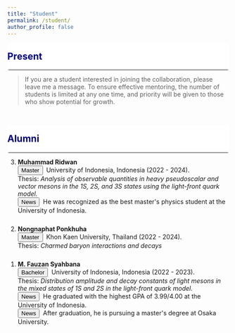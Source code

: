 ```yaml
---
title: "Student"
permalink: /student/
author_profile: false
---
```


<div style="display: flex; align-items: center; background-color: white; position: sticky; top: 0px; padding: 10px 0px; box-shadow: 0 4px 2px -2px gray; z-index: 1; height: 40px;"> 
  <h2 style="color:#000080; margin: 0;">Present</h2> 
</div>

<blockquote>
    If you are a student interested in joining the collaboration, please leave me a message. 
    To ensure effective mentoring, the number of students is limited at any one time, 
    and priority will be given to those who show potential for growth.
</blockquote>

<p style="margin-bottom:1.2cm;"></p>

<div style="display: flex; align-items: center; background-color: white; position: sticky; top: 0px; padding: 10px 0px; box-shadow: 0 4px 2px -2px gray; z-index: 1; height: 40px;"> 
  <h2 style="color:#000080; margin: 0;">Alumni</h2> 
</div>

<ol reversed>    
  <li style="margin-bottom: 25px;">
      <b>Muhammad Ridwan</b><br>
      <button class="btn--article">Master</button>&nbsp; University of Indonesia, Indonesia (2022 - 2024). <br>
      Thesis: <em>Analysis of observable quantities in heavy pseudoscalar and vector mesons in the 1S, 2S, and 3S states using the light-front quark model.</em><br>
      <button class="btn--article-red">News</button>&nbsp; He was recognized as the best master's physics student at the University of Indonesia.
  </li> 
  
  <li style="margin-bottom: 25px;">
      <b>Nongnaphat Ponkhuha</b><br>
      <button class="btn--article">Master</button>&nbsp; Khon Kaen University, Thailand (2022 - 2024). <br>
      Thesis: <em>Charmed baryon interactions and decays</em><br>
  </li> 

  <li style="margin-bottom: 25px;">
      <b>M. Fauzan Syahbana</b><br>
      <button class="btn--article-blue">Bachelor</button>&nbsp; University of Indonesia, Indonesia (2022 - 2023). <br>
      Thesis: <em>Distribution amplitude and decay constants of light mesons in the mixed states of 1S and 2S in the light-front quark model.</em><br>
      <button class="btn--article-red">News</button>&nbsp; He graduated with the highest GPA of 3.99/4.00 at the University of Indonesia. <br>
      <button class="btn--article-red">News</button>&nbsp; After graduation, he is pursuing a master's degree at Osaka University.
  </li> 
</ol>
